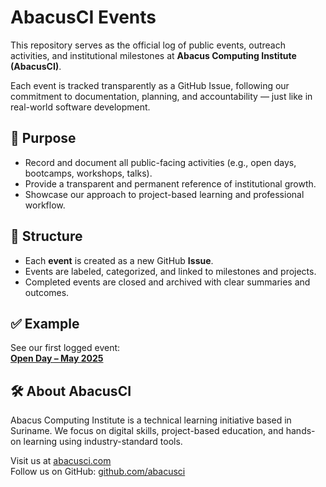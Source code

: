 # AbacusCI Events

This repository serves as the official log of public events, outreach activities, and institutional milestones at **Abacus Computing Institute (AbacusCI)**.

Each event is tracked transparently as a GitHub Issue, following our commitment to documentation, planning, and accountability — just like in real-world software development.

## 📘 Purpose

- Record and document all public-facing activities (e.g., open days, bootcamps, workshops, talks).
- Provide a transparent and permanent reference of institutional growth.
- Showcase our approach to project-based learning and professional workflow.

## 🧩 Structure

- Each **event** is created as a new GitHub **Issue**.
- Events are labeled, categorized, and linked to milestones and projects.
- Completed events are closed and archived with clear summaries and outcomes.

## ✅ Example

See our first logged event:  
**[Open Day – May 2025](https://github.com/abacusci/events/issues/1)**

## 🛠️ About AbacusCI

Abacus Computing Institute is a technical learning initiative based in Suriname. We focus on digital skills, project-based education, and hands-on learning using industry-standard tools.

Visit us at [abacusci.com](https://abacusci.com)  
Follow us on GitHub: [github.com/abacusci](https://github.com/abacusci)
